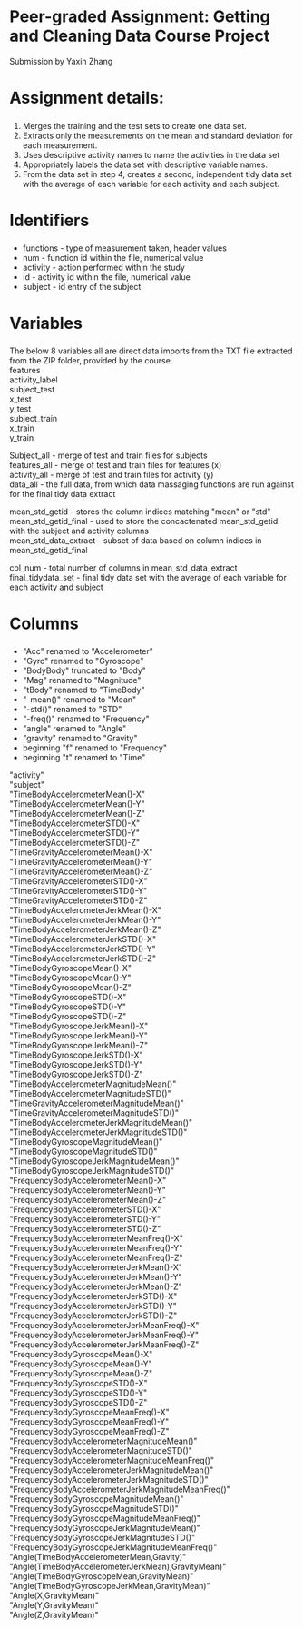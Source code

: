 # Peer-graded Assignment: Getting and Cleaning Data Course Project
Submission by Yaxin Zhang


# Assignment details:
#####
1. Merges the training and the test sets to create one data set.
2. Extracts only the measurements on the mean and standard deviation for each measurement. 
3. Uses descriptive activity names to name the activities in the data set
4. Appropriately labels the data set with descriptive variable names. 
5. From the data set in step 4, creates a second, independent tidy data set with the average of each variable for each activity and each subject.
#####


###
# Identifiers
###
* functions - type of measurement taken, header values
* num - function id within the file, numerical value
* activity - action performed within the study
* id - activity id within the file, numerical value
* subject - id entry of the subject


###
# Variables
###
  The below 8 variables all are direct data imports from the TXT file extracted from the ZIP folder, provided by the course. <br>
  features<br>
  activity_label <br>
  subject_test <br>
  x_test <br>
  y_test <br>
  subject_train <br>
  x_train <br>
  y_train <br>
  
  
  Subject_all - merge of test and train files for subjects <br>
  features_all - merge of test and train files for features (x) <br>
  activity_all - merge of test and train files for activity (y) <br>
  data_all - the full data, from which data massaging functions are run against for the final tidy data extract<br>
  
  
  mean_std_getid - stores the column indices matching "mean" or "std" <br>
  mean_std_getid_final - used to store the concactenated mean_std_getid with the subject and activity columns <br>
  mean_std_data_extract - subset of data based on column indices in mean_std_getid_final <br>
  
  
  col_num - total number of columns in mean_std_data_extract <br>
  final_tidydata_set - final tidy data set with the average of each variable for each activity and subject <br>


###
# Columns
###
* "Acc" renamed to "Accelerometer"
* "Gyro" renamed to "Gyroscope"
* "BodyBody" truncated to "Body"
* "Mag" renamed to "Magnitude"
* "tBody" renamed to "TimeBody"
* "-mean()" renamed to "Mean"
* "-std()" renamed to "STD"
* "-freq()" renamed to "Frequency"
* "angle" renamed to "Angle"
* "gravity" renamed to "Gravity"
* beginning "f" renamed to "Frequency"
* beginning "t" renamed to "Time"

"activity"                                          
"subject"                                          
"TimeBodyAccelerometerMean()-X"                     
"TimeBodyAccelerometerMean()-Y"                    
"TimeBodyAccelerometerMean()-Z"                     
"TimeBodyAccelerometerSTD()-X"                     
"TimeBodyAccelerometerSTD()-Y"                      
"TimeBodyAccelerometerSTD()-Z"                     
"TimeGravityAccelerometerMean()-X"                  
"TimeGravityAccelerometerMean()-Y"                 
"TimeGravityAccelerometerMean()-Z"                  
"TimeGravityAccelerometerSTD()-X"                  
"TimeGravityAccelerometerSTD()-Y"                   
"TimeGravityAccelerometerSTD()-Z"                  
"TimeBodyAccelerometerJerkMean()-X"                 
"TimeBodyAccelerometerJerkMean()-Y"                
"TimeBodyAccelerometerJerkMean()-Z"                 
"TimeBodyAccelerometerJerkSTD()-X"                 
"TimeBodyAccelerometerJerkSTD()-Y"                  
"TimeBodyAccelerometerJerkSTD()-Z"                 
"TimeBodyGyroscopeMean()-X"                         
"TimeBodyGyroscopeMean()-Y"                        
"TimeBodyGyroscopeMean()-Z"                         
"TimeBodyGyroscopeSTD()-X"                         
"TimeBodyGyroscopeSTD()-Y"                          
"TimeBodyGyroscopeSTD()-Z"                         
"TimeBodyGyroscopeJerkMean()-X"                     
"TimeBodyGyroscopeJerkMean()-Y"                    
"TimeBodyGyroscopeJerkMean()-Z"                     
"TimeBodyGyroscopeJerkSTD()-X"                     
"TimeBodyGyroscopeJerkSTD()-Y"                      
"TimeBodyGyroscopeJerkSTD()-Z"                     
"TimeBodyAccelerometerMagnitudeMean()"              
"TimeBodyAccelerometerMagnitudeSTD()"              
"TimeGravityAccelerometerMagnitudeMean()"           
"TimeGravityAccelerometerMagnitudeSTD()"           
"TimeBodyAccelerometerJerkMagnitudeMean()"          
"TimeBodyAccelerometerJerkMagnitudeSTD()"          
"TimeBodyGyroscopeMagnitudeMean()"                  
"TimeBodyGyroscopeMagnitudeSTD()"                  
"TimeBodyGyroscopeJerkMagnitudeMean()"              
"TimeBodyGyroscopeJerkMagnitudeSTD()"              
"FrequencyBodyAccelerometerMean()-X"                
"FrequencyBodyAccelerometerMean()-Y"               
"FrequencyBodyAccelerometerMean()-Z"                
"FrequencyBodyAccelerometerSTD()-X"                
"FrequencyBodyAccelerometerSTD()-Y"                
"FrequencyBodyAccelerometerSTD()-Z"                
"FrequencyBodyAccelerometerMeanFreq()-X"            
"FrequencyBodyAccelerometerMeanFreq()-Y"           
"FrequencyBodyAccelerometerMeanFreq()-Z"            
"FrequencyBodyAccelerometerJerkMean()-X"           
"FrequencyBodyAccelerometerJerkMean()-Y"            
"FrequencyBodyAccelerometerJerkMean()-Z"           
"FrequencyBodyAccelerometerJerkSTD()-X"             
"FrequencyBodyAccelerometerJerkSTD()-Y"            
"FrequencyBodyAccelerometerJerkSTD()-Z"             
"FrequencyBodyAccelerometerJerkMeanFreq()-X"       
"FrequencyBodyAccelerometerJerkMeanFreq()-Y"       
"FrequencyBodyAccelerometerJerkMeanFreq()-Z"       
"FrequencyBodyGyroscopeMean()-X"                    
"FrequencyBodyGyroscopeMean()-Y"                   
"FrequencyBodyGyroscopeMean()-Z"                    
"FrequencyBodyGyroscopeSTD()-X"                    
"FrequencyBodyGyroscopeSTD()-Y"                     
"FrequencyBodyGyroscopeSTD()-Z"                    
"FrequencyBodyGyroscopeMeanFreq()-X"                
"FrequencyBodyGyroscopeMeanFreq()-Y"               
"FrequencyBodyGyroscopeMeanFreq()-Z"                
"FrequencyBodyAccelerometerMagnitudeMean()"        
"FrequencyBodyAccelerometerMagnitudeSTD()"          
"FrequencyBodyAccelerometerMagnitudeMeanFreq()"    
"FrequencyBodyAccelerometerJerkMagnitudeMean()"     
"FrequencyBodyAccelerometerJerkMagnitudeSTD()"     
"FrequencyBodyAccelerometerJerkMagnitudeMeanFreq()" 
"FrequencyBodyGyroscopeMagnitudeMean()"            
"FrequencyBodyGyroscopeMagnitudeSTD()"              
"FrequencyBodyGyroscopeMagnitudeMeanFreq()"        
"FrequencyBodyGyroscopeJerkMagnitudeMean()"         
"FrequencyBodyGyroscopeJerkMagnitudeSTD()"         
"FrequencyBodyGyroscopeJerkMagnitudeMeanFreq()"     
"Angle(TimeBodyAccelerometerMean,Gravity)"         
"Angle(TimeBodyAccelerometerJerkMean),GravityMean)" 
"Angle(TimeBodyGyroscopeMean,GravityMean)"         
"Angle(TimeBodyGyroscopeJerkMean,GravityMean)"      
"Angle(X,GravityMean)"                             
"Angle(Y,GravityMean)"                              
"Angle(Z,GravityMean)"  